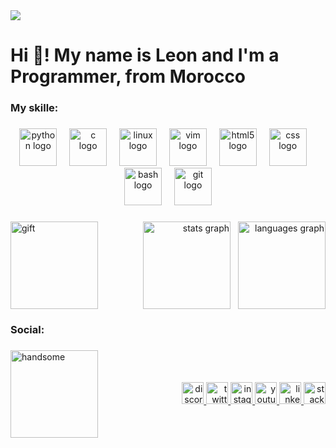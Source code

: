 <img src="https://profile-readme-generator.com/assets/pacman.svg" />

<h1 align="left">Hi 👻! My name is Leon and I'm a Programmer, from Morocco</h1>

###

<h3 align="left">My skille:</h3>

###

<div align="center">
  <img src="https://skillicons.dev/icons?i=py" height="60" alt="python logo"  />
  <img width="12" />
  <img src="https://cdn.jsdelivr.net/gh/devicons/devicon/icons/c/c-original.svg" height="60" alt="c logo"  />
  <img width="12" />
  <img src="https://cdn.jsdelivr.net/gh/devicons/devicon/icons/linux/linux-original.svg" height="60" alt="linux logo"  />
  <img width="12" />
  <img src="https://cdn.jsdelivr.net/gh/devicons/devicon/icons/vim/vim-original.svg" height="60" alt="vim logo"  />
  <img width="12" />
  <img src="https://cdn.jsdelivr.net/gh/devicons/devicon/icons/html5/html5-original.svg" height="60" alt="html5 logo"  />
  <img width="12" />
  <img src="https://cdn.jsdelivr.net/gh/devicons/devicon/icons/css3/css3-original.svg" height="60" alt="css logo"  />
  <img width="12" />
  <img src="https://cdn.jsdelivr.net/gh/devicons/devicon/icons/bash/bash-original.svg" height="60" alt="bash logo"  />
  <img width="12" />
  <img src="https://cdn.jsdelivr.net/gh/devicons/devicon/icons/git/git-original.svg" height="60" alt="git logo"  />
</div>

###
<!-- gift + avtivet (same line, gift left, activity right) -->
<div style="display:flex; align-items:center; justify-content:space-between; width:100%; gap:1rem; flex-wrap:wrap;">
  <div style="flex:0 0 auto; text-align:left;">
    <img height="140" src="https://media1.tenor.com/m/FWgYlvN26ggAAAAC/sleep-well.gif" alt="gift" />
  </div>
  <div style="flex:1 1 auto; text-align:right;">
    <img src="https://github-readme-stats.vercel.app/api?username=KING193&hide_title=false&show_icons=true&include_all_commits=true&count_private=true&theme=dark&locale=en&hide_border=false" height="140" alt="stats graph" style="vertical-align:middle; margin-left:8px;" />
    <img src="https://github-readme-stats.vercel.app/api/top-langs?username=KING193&layout=compact&theme=dark&hide_border=false" height="140" alt="languages graph" style="vertical-align:middle; margin-left:8px;" />
  </div>
</div>

###

<h3 align="left">Social:</h3>

###

<!-- social icon and gift -->
<div style="display:flex; align-items:center; justify-content:space-between; width:100%; gap:1rem; flex-wrap:wrap;">
  <div style="flex:0 0 auto; text-align:left;">
    <img height="140" src="https://media1.tenor.com/m/8CwyWCTpcZcAAAAC/handsome-ikemen.gif" alt="handsome" />
  </div>
  <div style="flex:1 1 auto; text-align:right;">
    <a href="https://discord.gg/rJKzvqUQ" target="_blank">
      <img src="https://img.shields.io/static/v1?message=Discord&logo=discord&label=&color=7289DA&logoColor=white&labelColor=&style=for-the-badge" height="35" alt="discord logo"  />
    </a>
    <a href="https://x.com/SimoTM5" target="_blank">
      <img src="https://img.shields.io/static/v1?message=X&logo=twitter&label=&color=000&logoColor=white&labelColor=&style=for-the-badge" height="35" alt="twitter logo"  />
    </a>
    <a href="https://www.instagram.com/omis3153/" target="_blank">
      <img src="https://img.shields.io/static/v1?message=Instagram&logo=instagram&label=&color=E4405F&logoColor=white&labelColor=&style=for-the-badge" height="35" alt="instagram logo"  />
    </a>
    <a href="https://www.youtube.com/@leon-ax" target="_blank">
      <img src="https://img.shields.io/static/v1?message=Youtube&logo=youtube&label=&color=FF0000&logoColor=white&labelColor=&style=for-the-badge" height="35" alt="youtube logo"  />
    </a>
    <a href="https://www.linkedin.com/in/leon-ax-b4792531b/" target="_blank">
      <img src="https://img.shields.io/static/v1?message=LinkedIn&logo=linkedin&label=&color=0077B5&logoColor=white&labelColor=&style=for-the-badge" height="35" alt="linkedin logo"  />
    </a>
    <a href="https://stackoverflow.com/users/23123600/leon" target="_blank">
      <img src="https://img.shields.io/static/v1?message=Stackoverflow&logo=stackoverflow&label=&color=FE7A16&logoColor=white&labelColor=&style=for-the-badge" height="35" alt="stackoverflow logo"  />
    </a>
  </div>
</div>

###
